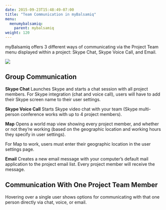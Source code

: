 ```yaml
---
date: 2015-09-23T15:48:49-07:00
title: "Team Communication in myBalsamiq"
menu:
  menumybalsamiq:
    parent: mybalsamiq
weight: 120
---
```


myBalsamiq offers 3 different ways of communicating via the Project Team menu displayed within a project: Skype Chat, Skype Voice Call, and Email.

[![](http://media.balsamiq.com/img/support/docs/myb/communication.png)](http://media.balsamiq.com/img/support/docs/myb/communication.png)

## Group Communication

**Skype Chat**
 Launches Skype and starts a chat session with all project members. For Skype integration (chat and voice call), users will have to add their Skype screen name to their user settings.

**Skype Voice Call**
 Starts Skype video chat with your team (Skype multi-person conference works with up to 4 project members).

**Map**
 Opens a world map view showing every project member, and whether or not they’re working (based on the geographic location and working hours they specify in user settings).

For Map to work, users must enter their geographic location in the user settings page.

**Email**
 Creates a new email message with your computer’s default mail application to the project email list. Every project member will receive the message.

## Communication With One Project Team Member

Hovering over a single user shows options for communicating with that one person directly via chat, voice, or email.
